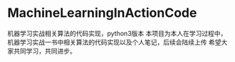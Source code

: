 # MachineLearningInActionCode
机器学习实战相关算法的代码实现，python3版本
本项目为本人在学习过程中，机器学习实战一书中相关算法的代码实现以及个人笔记，后续会陆续上传
希望大家共同学习，共同进步。
